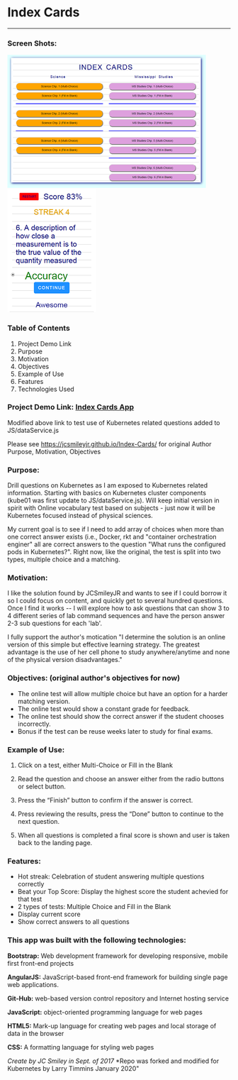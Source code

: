 # Index Cards
<hr>

### Screen Shots:
![Picture](assets/Index%20Cards%20Landing%20Page-400.png) 
![Picture](assets/Index%20Cards%20Q&A-Good.png) 

### Table of Contents
1.	Project Demo Link
2.	Purpose
3.	Motivation
4.  Objectives
5.	Example of Use
6.  Features
7.	Technologies Used

### Project Demo Link: [Index Cards App](https://larrytimmins.github.io/Index-Cards/)
Modified above link to test use of Kubernetes related questions added to JS/dataService.js

Please see https://jcsmileyjr.github.io/Index-Cards/   for original Author Purpose, Motivation, Objectives

### Purpose:
Drill questions on Kubernetes as I am exposed to Kubernetes related information.  Starting with basics on Kubernetes cluster components (kube01 was first update to JS/dataService.js).   Will keep initial version in spirit with Online vocabulary test based on subjects - just now it will be Kubernetes focused instead of physical sciences. 

My current goal is to see if I need to add array of choices when more than one correct answer 
exists (i.e., Docker, rkt and "container orchestration enginer" all are correct answers to the question "What runs the configured pods in Kubernetes?".  Right now, like the original, the test is split into two types, multiple choice and a matching. 

### Motivation:
I like the solution found by JCSmileyJR and wants to see if I could borrow it so I could focus on content, and quickly get to several hundred questions.   Once I find it works -- I will explore how to ask questions that can show 3 to 4 different series of lab command sequences and have the person answer 2-3 sub questions for each 'lab'.

I fully support the author's motication "I determine the solution is an online version of this simple but effective learning strategy. The greatest advantage is the use of her cell phone to study anywhere/anytime and none of the physical version disadvantages." 

### Objectives: (original author's objectives for now)
* The online test will allow multiple choice but have an option for a harder matching version.
* The online test would show a constant grade for feedback.
* The online test should show the correct answer if the student chooses incorrectly.
* Bonus if the test can be reuse weeks later to study for final exams.

### Example of Use:
1.	Click on a test, either Multi-Choice or Fill in the Blank
2.	Read the question and choose an answer either from the radio buttons or select button. 

3.	Press the “Finish” button to confirm if the answer is correct.
4.	Press reviewing the results, press the “Done” button to continue to the next question. 
5.	When all questions is completed a final score is shown and user is taken back to the landing page.

### Features:
* Hot streak: Celebration of student answering multiple questions correctly
* Beat your Top Score: Display the highest score the student achevied for that test
* 2 types of tests: Multiple Choice and Fill in the Blank
* Display current score
* Show correct answers to all questions

### This app was built with the following technologies:

 **Bootstrap:** Web development framework for developing responsive, mobile first front-end projects
 
 **AngularJS:** JavaScript-based front-end framework for building single page web applications.
 
 **Git-Hub:** web-based version control repository and Internet hosting service
 
 **JavaScript:** object-oriented programming language for web pages
 
 **HTML5:** Mark-up language for creating web pages and local storage of data in the browser
 
 **CSS:** A formatting language for styling web pages

*Create by JC Smiley in Sept. of 2017*
*Repo was forked and modified for Kubernetes by Larry Timmins January 2020"
